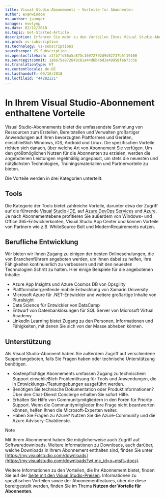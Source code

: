 ```yaml
---
title: Visual Studio-Abonnements – Vorteile für Abonnenten
author: evanwindom
ms.author: jaunger
manager: evelynp
ms.date: 02/12/2018
ms.topic: Get-Started-Article
description: Erfahren Sie mehr zu den Vorteilen Ihres Visual Studio-Abonnements.
ms.prod: vs-subscription
ms.technology: vs-subscriptions
searchscope: VS Subscription
ms.openlocfilehash: a3fb7fd86a5a875c16072792d9d82737b5f19160
ms.sourcegitcommit: 1ab675a872848c81a44d6b4bd3a49958fe673c56
ms.translationtype: HT
ms.contentlocale: de-DE
ms.lasthandoff: 09/10/2018
ms.locfileid: "44282221"
---
```

# <a name="benefits-included-in-your-visual-studio-subscription"></a>In Ihrem Visual Studio-Abonnement enthaltene Vorteile

Visual Studio-Abonnements bietet die umfassendste Sammlung von Ressourcen zum Erstellen, Bereitstellen und Verwalten großartiger Anwendungen auf Ihren bevorzugten Plattformen und Geräten, einschließlich Windows, iOS, Android und Linux.  Die spezifischen Vorteile richten sich danach, über welche Art von Abonnement Sie verfügen.  Um den größtmöglichen Nutzen für die Abonnenten zu erzielen, werden die angebotenen Leistungen regelmäßig angepasst, um stets die neuesten und nützlichsten Technologien, Trainingsmaterialien und Partnervorteile zu bieten.

Die Vorteile werden in drei Kategorien unterteilt:

## <a name="tools"></a>Tools
Die Kategorie der Tools bietet zahlreiche Vorteile, darunter etwa der Zugriff auf die führende [Visual Studio-IDE](vs-ide-benefit.md), auf [Azure DevOps Services](vs-azure-devops.md) und [Azure](vs-azure.md).  Je nach Abonnementebene profitieren Sie außerdem von Windows- und Office 365-Entwicklerkonten, Visual Studio App Center und können Vorteile von Partnern wie z.B. WhiteSource Bolt und ModernRequirements nutzen.

## <a name="professional-development"></a>Berufliche Entwicklung
Wir bieten wir Ihnen Zugang zu einigen der besten Onlineschulungen, die von Branchenführern angeboten werden, um Ihnen dabei zu helfen, Ihre Fähigkeiten kontinuierlich zu verbessern und mit den neuesten Technologien Schritt zu halten. Hier einige Beispiele für die angebotenen Inhalte:
- Azure App Insights und Azure Cosmos DB von Opsgility
- Plattformübergreifende mobile Entwicklung von Xamarin University
- Microsoft Azure für .NET-Entwickler und weitere großartige Inhalte von Pluralsight
- Data Science für Entwickler von DataCamp
- Entwurf von Datenbanklösungen für SQL Server von Microsoft Virtual Academy
- LinkedIn Learning bietet Zugang zu den Personen, Informationen und Fähigkeiten, mit denen Sie sich von der Masse abheben können.

## <a name="support"></a>Unterstützung
Als Visual Studio-Abonnent haben Sie außerdem Zugriff auf verschiedene Supportangeboten, falls Sie Fragen haben oder technische Unterstützung benötigen.
- Kostenpflichtige Abonnements umfassen Zugang zu technischem Support einschließlich Problemlösung für Tools und Anwendungen, die in Entwicklungs-/Testumgebungen ausgeführt werden.
- Benötigen Sie technische Dokumentation oder Produktinformationen?  Über den Chat-Dienst Concierge erhalten Sie sofort Hilfe.
- Erhalten Sie Hilfe von Communitymitgliedern in den Foren für Priority Support.  Wenn die Communitymitglieder Ihre Frage nicht beantworten können, helfen Ihnen die Microsoft-Experten weiter.
- Haben Sie Fragen zu Azure?  Nutzen Sie die Azure-Community und die Azure Advisory-Chatdienste.

> [!NOTE]
> Mit Ihrem Abonnement haben Sie möglicherweise auch Zugriff auf Softwaredownloads.  Weitere Informationen zu Downloads, auch darüber, welche Downloads in Ihrem Abonnement enthalten sind, finden Sie unter [https://my.visualstudio.com/downloads](https://my.visualstudio.com/downloads?wt.mc_id=o~msft~docs).

Weitere Informationen zu den Vorteilen, die Ihr Abonnement bietet, finden Sie auf der [Seite mit den Visual Studio-Preisen](https://visualstudio.microsoft.com/vs/pricing/).  Informationen zu spezifischen Vorteilen sowie der Abonnementfeatures, über die diese bereitgestellt werden, finden Sie im Thema **Nutzen der Vorteile für Abonnenten**.

